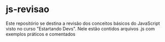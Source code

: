 # js-revisao
Este repositório se destina a revisão dos conceitos básicos do JavaScript visto no curso "Estartando Devs".
Nele estão contidos arquivos .js com exemplos práticos e comentados
